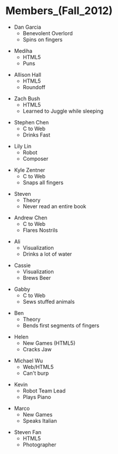 Members\_(Fall\_2012)
=====================

-   Dan Garcia
    -   Benevolent Overlord
    -   Spins on fingers

<!-- -->

-   Mediha
    -   HTML5
    -   Puns

<!-- -->

-   Allison Hall
    -   HTML5
    -   Roundoff

<!-- -->

-   Zach Bush
    -   HTML5
    -   Learned to Juggle while sleeping

<!-- -->

-   Stephen Chen
    -   C to Web
    -   Drinks Fast

<!-- -->

-   Lily Lin
    -   Robot
    -   Composer

<!-- -->

-   Kyle Zentner
    -   C to Web
    -   Snaps all fingers

<!-- -->

-   Steven
    -   Theory
    -   Never read an entire book

<!-- -->

-   Andrew Chen
    -   C to Web
    -   Flares Nostrils

<!-- -->

-   Ali
    -   Visualization
    -   Drinks a lot of water

<!-- -->

-   Cassie
    -   Visualization
    -   Brews Beer

<!-- -->

-   Gabby
    -   C to Web
    -   Sews stuffed animals

<!-- -->

-   Ben
    -   Theory
    -   Bends first segments of fingers

<!-- -->

-   Helen
    -   New Games (HTML5)
    -   Cracks Jaw

<!-- -->

-   Michael Wu
    -   Web/HTML5
    -   Can't burp

<!-- -->

-   Kevin
    -   Robot Team Lead
    -   Plays Piano

<!-- -->

-   Marco
    -   New Games
    -   Speaks Italian

<!-- -->

-   Steven Fan
    -   HTML5
    -   Photographer

